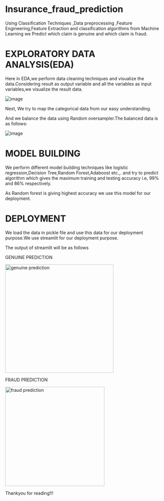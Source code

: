 # Insurance_fraud_prediction

Using Classification Techniques ,Data preprocessing ,Feature Engineering,Feature Extraction and classification algorithms from Machine Learning we Predict which claim is genuine and which claim is fraud.

# EXPLORATORY DATA ANALYSIS(EDA)
Here in EDA,we perform data cleaning techniques and visualize the data.Considering result as output variable and all the variables as input variables,we visualize the result data.

![image](https://user-images.githubusercontent.com/98581209/167898125-32cc7a92-ba5e-4078-8ea4-3eb4ef5839b2.png)

Next, We try to map the categorical data from our easy understanding.

And we balance the data using Random oversampler.The balanced data is as follows:

![image](https://user-images.githubusercontent.com/98581209/167898794-8e5a1f08-7c0d-42e1-bfe2-c6938f1cafad.png)

# MODEL BUILDING
We perform different model building techniques like logistic regression,Decision Tree,Random Forest,Adaboost etc.,. and try to predict algorithm which gives the maximum training and testing accuracy i.e, 99% and 86% respectively.

As Random forest is giving highest accuracy we use this model for our deployment.

# DEPLOYMENT
We load the data in pickle file and use this data for our deployment purpose.We use streamlit for our deployment purpose.

The output of streamlit will be as follows

GENUINE PREDICTION

<img width="346" alt="genuine prediction" src="https://user-images.githubusercontent.com/98581209/167900797-25d0b4ab-df85-43e1-9e22-0c92e7e5cc66.png">

FRAUD PREDICTION

<img width="317" alt="fraud prediction" src="https://user-images.githubusercontent.com/98581209/167900848-05ba60df-b46a-4a54-a438-4586e6144911.png">

Thankyou for reading!!!
